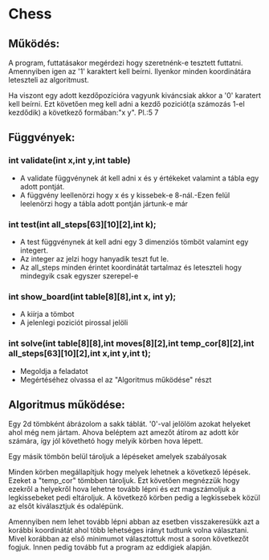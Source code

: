 # Chess

## Működés:

A program, futtatásakor megérdezi hogy szeretnénk-e tesztett futtatni.
Amennyiben igen az '1' karaktert kell beírni. Ilyenkor minden koordinátára leteszteli az algoritmust.

Ha viszont egy adott kezdőpozícióra vagyunk kiváncsiak akkor a '0' karatert kell beírni. Ezt követően meg kell adni a kezdő poziciót(a számozás 1-el kezdődik)
a következő formában:"x y".
Pl.:5 7

## Függvények:

### int validate(int x,int y,int table)

  - A validate függvénynek át kell adni  x és y értékeket valamint a tábla egy adott pontját.
  - A függvény leellenörzi hogy x és y kissebek-e 8-nál.-Ezen felül leelenörzi hogy a tábla adott pontján jártunk-e már

### int test(int all_steps[63][10][2],int k);

  - A test függvénynek át kell adni egy 3 dimenziós tömböt valamint egy integert.
  - Az integer az jelzi hogy hanyadik teszt fut le.
  - Az all_steps minden érintet koordinátát tartalmaz és leteszteli hogy mindegyik csak egyszer szerepel-e

### int show_board(int table[8][8],int x, int y);

  - A kiírja a tömbot
  - A jelenlegi poziciót pirossal jelöli

### int solve(int table[8][8],int moves[8][2],int temp_cor[8][2],int all_steps[63][10][2],int x,int y,int t);

  - Megoldja a feladatot
  - Megértéséhez olvassa el az "Algoritmus működése" részt

## Algoritmus működése:

Egy 2d tömbként ábrázolom a sakk táblát. '0'-val jelölöm azokat helyeket ahol még nem jártam. Ahova beléptem azt amezőt átírom az adott kör számára, így
jól követhetó hogy melyik körben hova lépett.

Egy másik tömbön belül tároljuk a lépéseket amelyek szabályosak

Minden körben megállapítjuk hogy melyek lehetnek a következő lépések. Ezeket a "temp_cor" tömbben tároljuk.
Ezt követően megnézzük hogy ezekről a helyekről hova lehetne tovább lépni és ezt magszámoljuk a legkissebeket pedi eltároljuk.
A következő körben pedig a legkissebek közül az elsőt kiválasztjuk és odalépünk. 

Amennyiben nem lehet tovább lépni abban az esetben visszakeresükk azt a korábbi koordinátát ahol több lehetséges irányt tudtunk volna választani.
Mivel korábban az első minimumot választottuk most a soron következőt fogjuk. Innen pedig tovább fut a program az eddigiek alapján.

